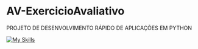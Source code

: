# AV-ExercicioAvaliativo
PROJETO DE DESENVOLVIMENTO RÁPIDO DE APLICAÇÕES EM PYTHON 

[![My Skills](https://skillicons.dev/icons?i=python,postgres&theme=light)](https://skillicons.dev)
